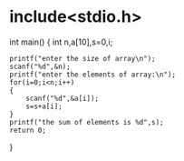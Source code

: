 # include<stdio.h>
int main()
{
	int n,a[10],s=0,i;
	
	printf("enter the size of array\n");
	scanf("%d",&n);
    printf("enter the elements of array:\n");
    for(i=0;i<n;i++)
    {
    	scanf("%d",&a[i]);
    	s=s+a[i];
	}
	printf("the sum of elements is %d",s);
	return 0;
}

